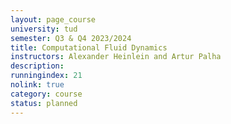 ```yaml
---
layout: page_course
university: tud
semester: Q3 & Q4 2023/2024
title: Computational Fluid Dynamics
instructors: Alexander Heinlein and Artur Palha
description:
runningindex: 21
nolink: true
category: course
status: planned
---
```

